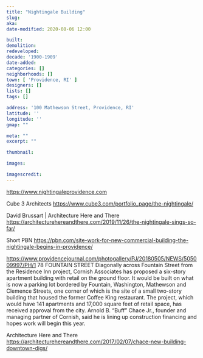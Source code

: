 ```yaml
---
title: "Nightingale Building"
slug: 
aka: 
date-modified: 2020-08-06 12:00

built:
demolition: 
redeveloped: 
decade: '1900-1909'
date-added:
categories: []
neighborhoods: []
town: [ 'Providence, RI' ]
designers: []
lists: []
tags: []

address: '100 Mathewson Street, Providence, RI'
latitude: ''
longitude: ''
gmap: ""

meta: ""
excerpt: ""

thumbnail:

images:

imagescredit: 
---
```


https://www.nightingaleprovidence.com

Cube 3 Architects
https://www.cube3.com/portfolio_page/the-nightingale/

David Brussart | Architecture Here and There
https://architecturehereandthere.com/2019/11/26/the-nightingale-sings-so-far/

Short PBN
https://pbn.com/site-work-for-new-commercial-building-the-nightingale-begins-in-providence/


https://www.providencejournal.com/photogallery/PJ/20180505/NEWS/505009997/PH/1
78 FOUNTAIN STREET
Diagonally across Fountain Street from the Residence Inn project, Cornish Associates has proposed a six-story apartment building with retail on the ground floor.
It would be built on what is now a parking lot bordered by Fountain, Washington, Mathewson and Clemence Streets, one corner of which is the site of a small two-story building that housed the former Coffee King restaurant.
The project, which would have 141 apartments and 17,000 square feet of retail space, has received approval from the city.
Arnold B. “Buff” Chace Jr., founder and managing partner of Cornish, said he is lining up construction financing and hopes work will begin this year.


Architecture Here and There
https://architecturehereandthere.com/2017/02/07/chace-new-building-downtown-digs/
